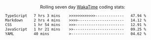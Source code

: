 <p align="center">Rolling seven day <a href="https://wakatime.com/@syrkis"/>WakaTime</a> coding stats:</p>
<!--START_SECTION:waka-->

```txt
TypeScript   7 hrs 3 mins    >>>>>>>>>>>>-------------   47.94 %
Markdown     2 hrs 4 mins    >>>>---------------------   14.12 %
CSS          1 hr 54 mins    >>>----------------------   12.91 %
JavaScript   1 hr 21 mins    >>-----------------------   09.25 %
YAML         40 mins         >------------------------   04.62 %
```

<!--END_SECTION:waka-->
